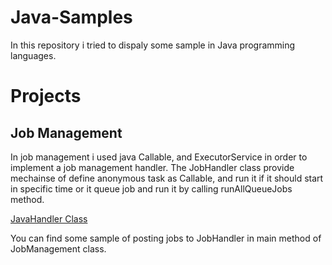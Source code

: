 # Java-Samples

In this repository i tried to dispaly some sample in Java programming languages.


# Projects

## Job Management

In job management i used java Callable, and ExecutorService in order to implement a job management handler.
The JobHandler class provide mechainse of define anonymous task as Callable, and run it if it should start in specific time or it queue job and run it by calling runAllQueueJobs method.

[JavaHandler Class](Job-Management/src/main/java/com/sample/jobmanagement/job/JobHandler.java)


You can find some sample of posting jobs to JobHandler in main method of JobManagement class.
